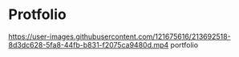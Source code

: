 # Protfolio

https://user-images.githubusercontent.com/121675616/213692518-8d3dc628-5fa8-44fb-b831-f2075ca9480d.mp4
portfolio
